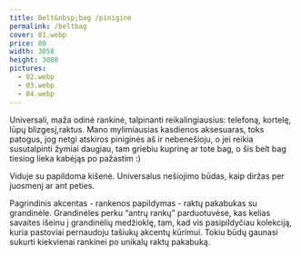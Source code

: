 ```yaml
---
title: Belt&nbsp;bag /piniginė
permalink: /beltbag
cover: 01.webp
price: 80
width: 3058
height: 3080
pictures:
  - 02.webp
  - 03.webp
  - 04.webp
---
```


Universali, maža odinė rankinė, talpinanti reikalingiausius: telefoną, kortelę, lūpų blizgesį,raktus.
Mano mylimiausias kasdienos aksesuaras, toks patogus, jog netgi atskiros piniginės aš ir nebenešioju, o jei reikia susutalpinti žymiai daugiau, tam griebiu kuprinę ar tote bag, o šis belt bag tiesiog lieka kabėjąs po pažastim :)

Viduje su papildoma kišenė. Universalus nešiojimo būdas, kaip diržas per juosmenį ar ant peties.

Pagrindinis akcentas - rankenos papildymas - raktų pakabukas su grandinėle. Grandinėles perku “antrų rankų” parduotuvėse, kas kelias savaites išeinu į grandinėlių medžioklę, tam, kad vis pasipildyčiau kolekciją, kuria pastoviai pernaudoju tašiukų akcentų kūrimui. Tokiu būdų gaunasi sukurti  kiekvienai rankinei po unikalų raktų pakabuką.
